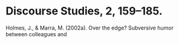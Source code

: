 # Discourse Studies, 2, 159–185.

Holmes, J., & Marra, M. (2002a). Over the edge? Subversive humor between colleagues and